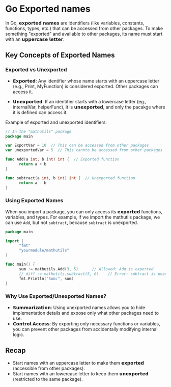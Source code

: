 # Go Exported names

In Go, 𝗲𝘅𝗽𝗼𝗿𝘁𝗲𝗱 𝗻𝗮𝗺𝗲𝘀 are identifiers (like variables, constants, functions, types, etc.) that can be accessed from other packages. To make something "exported" and available to other packages, its name must start with an 𝘂𝗽𝗽𝗲𝗿𝗰𝗮𝘀𝗲 𝗹𝗲𝘁𝘁𝗲𝗿.

## Key Concepts of Exported Names

### Exported vs Unexported
  - 𝗘𝘅𝗽𝗼𝗿𝘁𝗲𝗱: Any identifier whose name starts with an uppercase letter (e.g., Print, MyFunction) is considered exported. Other packages can access it.

  - 𝗨𝗻𝗲𝘅𝗽𝗼𝗿𝘁𝗲𝗱: If an identifier starts with a lowercase letter (eg., internalVar, helperFunc), it is 𝘂𝗻𝗲𝘅𝗽𝗼𝗿𝘁𝗲𝗱, and only the pacakge where it is defined can access it.

Example of exported and unexported identifiers:
```go
// In the "mathutils" package
package main

var ExportVar = 10  // This can be accessed from other packages
var unexportedVar = 5  // This cannto be accessed from other packages

func Add(a int, b int) int {  // Exported function
      return a + b
}

func subtract(a int, b int) int {  // Unexported function
      return a - b
}
```

### Using Exported Names

When you import a package, you can only access its 𝗲𝘅𝗽𝗼𝗿𝘁𝗲𝗱 functions, variables, and types. For example, if we import the mathutils package, we can use `Add`, but not `subtract`, because `subtract` is unexported.

```go
package main

import (
      "fmt"
      "yourmodule/mathutils"
)

func main() {
      sum := mathutils.Add(3, 5)      // Allowed: Add is exported
      // diff := mathutils.subtract(5, 6)    // Error: subtract is unexported
      fmt.Println("Sum:", sum)
}
```

### Why Use Exported/Unexported Names?

  - 𝗦𝘂𝗺𝗺𝗮𝗿𝗶𝘇𝗮𝘁𝗶𝗼𝗻: Using unexported names allows you to hide implementation details and expose only what other packages need to use.
  - 𝗖𝗼𝗻𝘁𝗿𝗼𝗹 𝗔𝗰𝗰𝗲𝘀𝘀: By exporting only necessary functions or variables, you can prevent other packages from accidentally modifying internal logic.

## Recap

  - Start names with an uppercase letter to make them 𝗲𝘅𝗽𝗼𝗿𝘁𝗲𝗱 (accessible from other packages).
  - Start names with an lowercase letter to keep them 𝘂𝗻𝗲𝘅𝗽𝗼𝗿𝘁𝗲𝗱 (restricted to the same package).
